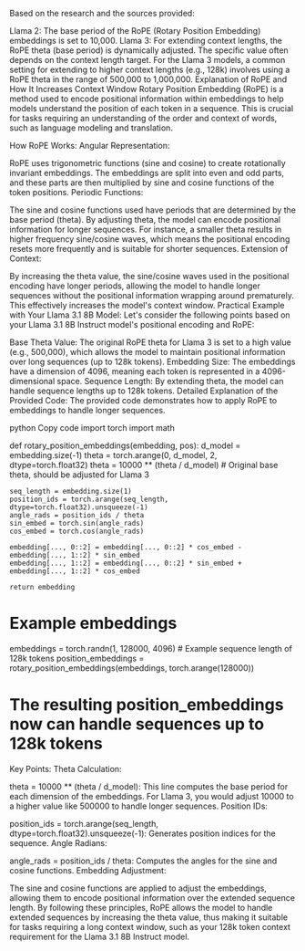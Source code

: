 Based on the research and the sources provided:

Llama 2: The base period of the RoPE (Rotary Position Embedding) embeddings is set to 10,000.
Llama 3: For extending context lengths, the RoPE theta (base period) is dynamically adjusted. The specific value often depends on the context length target. For the Llama 3 models, a common setting for extending to higher context lengths (e.g., 128k) involves using a RoPE theta in the range of 500,000 to 1,000,000.
Explanation of RoPE and How It Increases Context Window
Rotary Position Embedding (RoPE) is a method used to encode positional information within embeddings to help models understand the position of each token in a sequence. This is crucial for tasks requiring an understanding of the order and context of words, such as language modeling and translation.

How RoPE Works:
Angular Representation:

RoPE uses trigonometric functions (sine and cosine) to create rotationally invariant embeddings. The embeddings are split into even and odd parts, and these parts are then multiplied by sine and cosine functions of the token positions.
Periodic Functions:

The sine and cosine functions used have periods that are determined by the base period (theta). By adjusting theta, the model can encode positional information for longer sequences. For instance, a smaller theta results in higher frequency sine/cosine waves, which means the positional encoding resets more frequently and is suitable for shorter sequences.
Extension of Context:

By increasing the theta value, the sine/cosine waves used in the positional encoding have longer periods, allowing the model to handle longer sequences without the positional information wrapping around prematurely. This effectively increases the model's context window.
Practical Example with Your Llama 3.1 8B Model:
Let's consider the following points based on your Llama 3.1 8B Instruct model's positional encoding and RoPE:

Base Theta Value: The original RoPE theta for Llama 3 is set to a high value (e.g., 500,000), which allows the model to maintain positional information over long sequences (up to 128k tokens).
Embedding Size: The embeddings have a dimension of 4096, meaning each token is represented in a 4096-dimensional space.
Sequence Length: By extending theta, the model can handle sequence lengths up to 128k tokens.
Detailed Explanation of the Provided Code:
The provided code demonstrates how to apply RoPE to embeddings to handle longer sequences.

python
Copy code
import torch
import math

def rotary_position_embeddings(embedding, pos):
    d_model = embedding.size(-1)
    theta = torch.arange(0, d_model, 2, dtype=torch.float32)
    theta = 10000 ** (theta / d_model)  # Original base theta, should be adjusted for Llama 3

    seq_length = embedding.size(1)
    position_ids = torch.arange(seq_length, dtype=torch.float32).unsqueeze(-1)
    angle_rads = position_ids / theta
    sin_embed = torch.sin(angle_rads)
    cos_embed = torch.cos(angle_rads)

    embedding[..., 0::2] = embedding[..., 0::2] * cos_embed - embedding[..., 1::2] * sin_embed
    embedding[..., 1::2] = embedding[..., 0::2] * sin_embed + embedding[..., 1::2] * cos_embed

    return embedding

# Example embeddings
embeddings = torch.randn(1, 128000, 4096)  # Example sequence length of 128k tokens
position_embeddings = rotary_position_embeddings(embeddings, torch.arange(128000))

# The resulting position_embeddings now can handle sequences up to 128k tokens
Key Points:
Theta Calculation:

theta = 10000 ** (theta / d_model): This line computes the base period for each dimension of the embeddings. For Llama 3, you would adjust 10000 to a higher value like 500000 to handle longer sequences.
Position IDs:

position_ids = torch.arange(seq_length, dtype=torch.float32).unsqueeze(-1): Generates position indices for the sequence.
Angle Radians:

angle_rads = position_ids / theta: Computes the angles for the sine and cosine functions.
Embedding Adjustment:

The sine and cosine functions are applied to adjust the embeddings, allowing them to encode positional information over the extended sequence length.
By following these principles, RoPE allows the model to handle extended sequences by increasing the theta value, thus making it suitable for tasks requiring a long context window, such as your 128k token context requirement for the Llama 3.1 8B Instruct model.